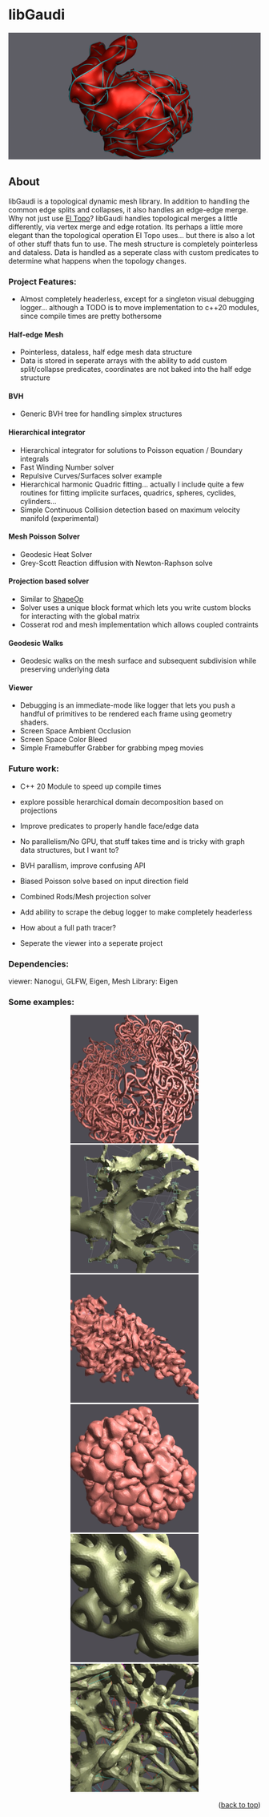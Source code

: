 <!-- ABOUT THE PROJECT -->
# libGaudi

<p align="center">
  <img src="images/bunny.png" />
</p>

## About

libGaudi is a topological dynamic mesh library.  In addition to handling the common edge splits and collapses, it also handles an edge-edge merge.  Why not just use [El Topo](https://www.cs.ubc.ca/labs/imager/tr/2009/eltopo/eltopo.html)? libGaudi handles topological merges a little differently, via vertex merge and edge rotation.  Its perhaps a little more elegant than the topological operation El Topo uses... but there is also a lot of other stuff thats fun to use.  The mesh structure is completely pointerless and dataless.  Data is handled as a seperate class with custom predicates to determine what happens when the topology changes. 

### Project Features:
* Almost completely headerless, except for a singleton visual debugging logger... although a TODO is to move implementation to c++20 modules, since compile times are pretty bothersome

#### Half-edge Mesh
* Pointerless, dataless, half edge mesh data structure
* Data is stored in seperate arrays with the ability to add custom split/collapse predicates, coordinates are not baked into the half edge structure

#### BVH
* Generic BVH tree for handling simplex structures

#### Hierarchical integrator
* Hierarchical integrator for solutions to Poisson equation / Boundary integrals
* Fast Winding Number solver
* Repulsive Curves/Surfaces solver example
* Hierarchical harmonic Quadric fitting... actually I include quite a few routines for fitting implicite surfaces, quadrics, spheres, cyclides, cylinders...
* Simple Continuous Collision detection based on maximum velocity manifold (experimental)

#### Mesh Poisson Solver
* Geodesic Heat Solver
* Grey-Scott Reaction diffusion with Newton-Raphson solve

#### Projection based solver
* Similar to [ShapeOp](https://www.shapeop.org/)
* Solver uses a unique block format which lets you write custom blocks for interacting with the global matrix
* Cosserat rod and mesh implementation which allows coupled contraints

#### Geodesic Walks
* Geodesic walks on the mesh surface and subsequent subdivision while preserving underlying data

#### Viewer
* Debugging is an immediate-mode like logger that lets you push a handful of primitives to be rendered each frame using geometry shaders.
* Screen Space Ambient Occlusion
* Screen Space Color Bleed
* Simple Framebuffer Grabber for grabbing mpeg movies


### Future work:
* C++ 20 Module to speed up compile times
* explore possible herarchical domain decomposition based on projections
* Improve predicates to properly handle face/edge data
* No parallelism/No GPU, that stuff takes time and is tricky with graph data structures, but I want to?
* BVH parallism, improve confusing API
* Biased Poisson solve based on input direction field
* Combined Rods/Mesh projection solver
* Add ability to scrape the debug logger to make completely headerless

* How about a full path tracer?
* Seperate the viewer into a seperate project


### Dependencies:
  viewer: Nanogui, GLFW, Eigen, 
  Mesh Library: Eigen

### Some examples:
<p align="center">
  <img src="images/noodles.png" width="256" height="256"/>
  <img src="images/dendritic.png" width="256" height="256"/>
  <img src="images/funny.png" width="256" height="256"/>
  <img src="images/growth.png" width="256" height="256"/>
  <img src="images/repulsive.png" width="256" height="256"/>
  <img src="images/wandering.png" width="256" height="256"/>
</p>

<p align="right">(<a href="#readme-top">back to top</a>)</p>

